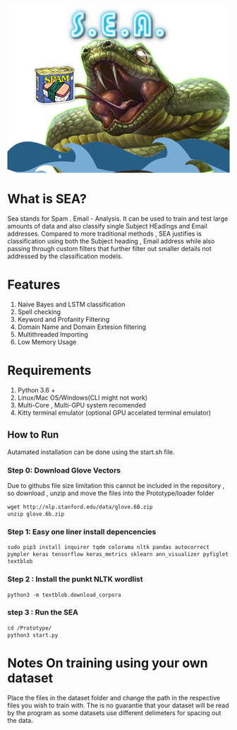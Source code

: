 
![](https://github.com/Slayingripper/Detecting-Spoof-Emails-with-Information-Fusion/blob/master/Information/sealogo.png)
# What is SEA?

Sea stands for Spam . Email - Analysis. It can be used to train and test large amounts of data and also classify single Subject HEadings and Email addresses. Compared to more traditional methods , SEA justifies is classification using both the Subject heading , Email address while also passing through custom filters that further filter out smaller details not addressed by the classification models.

# Features
1. Naive Bayes and LSTM classification 
2. Spell checking
3. Keyword and Profanity Filtering
4. Domain Name and Domain Extesion filtering
5. Multithreaded Importing
6. Low Memory Usage

# Requirements 
1. Python 3.6 +
2. Linux/Mac OS/Windows(CLI might not work)
3. Multi-Core , Multi-GPU system recomended 
4. Kitty terminal emulator (optional GPU accelated terminal emulator)
## How to Run
Autamated installation can be done using the start.sh file.
### Step 0: Download Glove Vectors
Due to githubs file size limitation this cannot be included in the repository , so download , unzip and move the
files into the Prototype/loader folder
```
wget http://nlp.stanford.edu/data/glove.6B.zip
unzip glove.6b.zip
```
### Step 1: Easy one liner install depencencies 
```
sudo pip3 install inquirer tqdm colorama nltk pandas autocorrect pympler keras tensorflow keras_metrics sklearn ann_visualizer pyfiglet textblob
```

### Step 2 : Install the punkt NLTK wordlist

```
python3 -m textblob.download_corpora
```

### step 3 : Run the SEA 

```
cd /Prototype/
python3 start.py
```


# Notes On training using your own dataset
Place the files in the dataset folder and change the path in the respective files you wish to train with. The is no guarantie that your dataset will be read by the program as some datasets use different delimeters for spacing out the data. 

